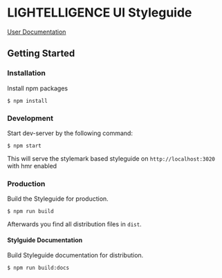 # LIGHTELLIGENCE UI Styleguide

[User Documentation](https://developers.lightelligence.io/styleguide)


## Getting Started

### Installation

Install npm packages

```
$ npm install
```

### Development

Start dev-server by the following command:

```
$ npm start
```

This will serve the stylemark based styleguide on `http://localhost:3020` with hmr enabled


### Production

Build the Styleguide for production.

```
$ npm run build
```

Afterwards you find all distribution files in `dist`.

#### Stylguide Documentation

Build Styleguide documentation for distribution.

```
$ npm run build:docs
```
